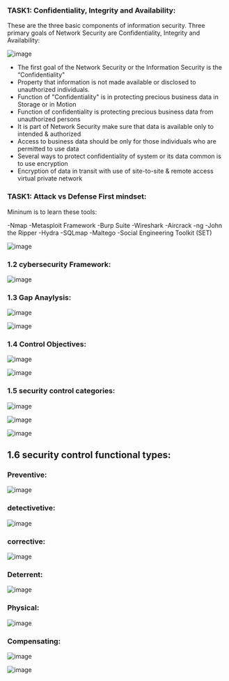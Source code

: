  ### TASK1: Confidentiality, Integrity and Availability:
 These are the three basic components of information security. 
 Three primary goals of Network Security are Confidentiality, Integrity and Availability: 

 ![image](https://github.com/user-attachments/assets/2afa2043-34e5-4537-aa74-bc39d12f1ec4)

- The first goal of the Network Security or the Information Security is the “Confidentiality"
- Property that information is not made available or disclosed to unauthorized individuals.
- Function of "Confidentiality" is in protecting precious business data in Storage or in Motion
- Function of confidentiality is protecting precious business data from unauthorized persons
- It is part of Network Security make sure that data is available only to intended & authorized
- Access to business data should be only for those individuals who are permitted to use data
- Several ways to protect confidentiality of system or its data common is to use encryption
- Encryption of data in transit with use of site-to-site & remote access virtual private network







 
 ### TASK1: Attack vs Defense First mindset:
 Mininum is to learn these tools:
 
-Nmap
-Metasploit Framework
-Burp Suite
-Wireshark
-Aircrack -ng
-John the Ripper
-Hydra
-SQLmap
-Maltego
-Social Engineering Toolkit (SET)

![image](https://github.com/user-attachments/assets/161c3c36-8583-4bad-8673-f8cfd8280984)

 ### 1.2 cybersecurity Framework:
 
 ![image](https://github.com/user-attachments/assets/e70ce035-28a5-4093-ad64-ac09f24a0581)
 
 ### 1.3 Gap Anaylysis:

![image](https://github.com/user-attachments/assets/64010dab-78cd-429f-9301-741a2401573c)

![image](https://github.com/user-attachments/assets/bb77c7e4-c08c-44aa-8f42-f5130e153a37)

 ### 1.4 Control Objectives:

![image](https://github.com/user-attachments/assets/b83a5d65-9a7c-463d-a158-e93a69d153fa)

![image](https://github.com/user-attachments/assets/f31a281a-dd7a-4387-949f-a2cfd70d423d)

### 1.5 security control categories:

![image](https://github.com/user-attachments/assets/ef2c0edf-e17f-4842-a270-5204e910d3c5)

![image](https://github.com/user-attachments/assets/71311b02-6eac-43bb-aef0-ab9901b74e0e)

![image](https://github.com/user-attachments/assets/a999647b-32a7-4bf8-ab51-6a145ea29e14)

## 1.6 security control functional types:

### Preventive:
![image](https://github.com/user-attachments/assets/c7fe79b7-afe5-4b62-b9a0-72f68bc8a40f)


### detectivetive:
![image](https://github.com/user-attachments/assets/cf3878cc-7644-455b-8841-32299f3a1155)

### corrective:
![image](https://github.com/user-attachments/assets/0109be11-4bcb-4486-afe4-663a8109b643)


### Deterrent:
![image](https://github.com/user-attachments/assets/01809e93-3f95-44ca-8ee3-f73b2ee11c3c)


### Physical:
![image](https://github.com/user-attachments/assets/30e2b30d-8877-4ace-ade2-01b53c9332d8)


### Compensating:
![image](https://github.com/user-attachments/assets/6df90dc7-7a27-444d-b342-0350832b83ca)

![image](https://github.com/user-attachments/assets/244061bc-a0ae-4452-8c24-1e9277ee4e9b)
















 
